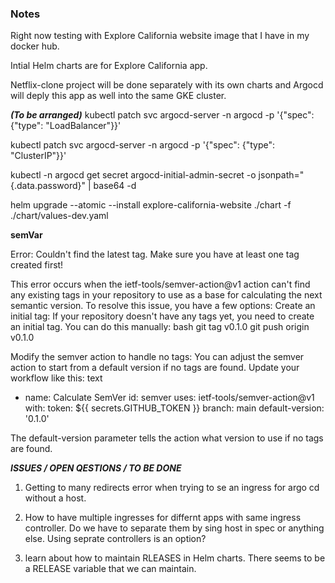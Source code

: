 ### Notes 
Right now testing with Explore California website image that I have in my docker hub.

Intial Helm charts are for Explore California app.

Netflix-clone project will be done separately with its own charts and Argocd will deply this app as well into the same GKE cluster.

***(To be arranged)***
kubectl patch svc argocd-server -n argocd -p '{"spec": {"type": "LoadBalancer"}}'

kubectl patch svc argocd-server -n argocd -p '{"spec": {"type": "ClusterIP"}}'

kubectl -n argocd get secret argocd-initial-admin-secret -o jsonpath="{.data.password}" | base64 -d

helm upgrade --atomic --install explore-california-website ./chart -f ./chart/values-dev.yaml

**semVar**

Error: Couldn't find the latest tag. Make sure you have at least one tag created first!

This error occurs when the ietf-tools/semver-action@v1 action can't find any existing tags in your repository to use as a base for calculating the next semantic version. To resolve this issue, you have a few options:
Create an initial tag:
If your repository doesn't have any tags yet, you need to create an initial tag. You can do this manually:
bash
git tag v0.1.0
git push origin v0.1.0

Modify the semver action to handle no tags:
You can adjust the semver action to start from a default version if no tags are found. Update your workflow like this:
text
- name: Calculate SemVer
  id: semver
  uses: ietf-tools/semver-action@v1
  with:
    token: ${{ secrets.GITHUB_TOKEN }}
    branch: main
    default-version: '0.1.0'

The default-version parameter tells the action what version to use if no tags are found.

***ISSUES / OPEN QESTIONS / TO BE DONE***

1. Getting to many redirects error when  trying to se an ingress for argo cd without a host.

2. How to have multiple ingresses for differnt apps with same ingress controller. Do we have to separate them by sing host in spec or anything else. Using seprate controllers is an option?

3. learn about how to maintain RLEASES in Helm charts. There seems to be a  RELEASE variable that we can maintain.

